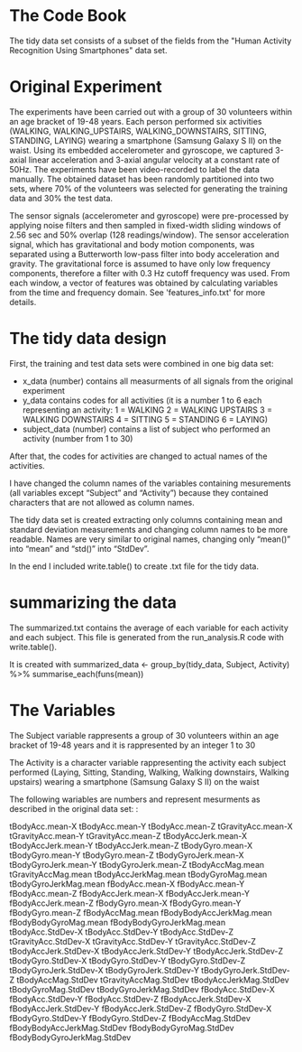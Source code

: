 # The Code Book

The tidy data set consists of a subset of the fields from the "Human Activity Recognition Using Smartphones" data set. 

# Original Experiment


The experiments have been carried out with a group of 30 volunteers within an age bracket of 19-48 years. Each person performed six activities (WALKING, WALKING_UPSTAIRS, WALKING_DOWNSTAIRS, SITTING, STANDING, LAYING) wearing a smartphone (Samsung Galaxy S II) on the waist. 
Using its embedded accelerometer and gyroscope, we captured 3-axial linear acceleration and 3-axial angular velocity at a constant rate of 50Hz. 
The experiments have been video-recorded to label the data manually. 
The obtained dataset has been randomly partitioned into two sets, where 70% of the volunteers was selected for generating the training data and 30% the test data. 

The sensor signals (accelerometer and gyroscope) were pre-processed by applying noise filters and then sampled in fixed-width sliding windows of 2.56 sec and 50% overlap (128 readings/window). 
The sensor acceleration signal, which has gravitational and body motion components, was separated using a Butterworth low-pass filter into body acceleration and gravity. 
The gravitational force is assumed to have only low frequency components, therefore a filter with 0.3 Hz cutoff frequency was used. 
From each window, a vector of features was obtained by calculating variables from the time and frequency domain. 
See 'features_info.txt' for more details. 

# The tidy data design

First, the training and test data sets were combined in one big data set:
* x_data (number) contains all measurments of all signals from the original experiment
* y_data contains codes for all activities (it is a number 1 to 6 each representing an activity:
		1 = WALKING
 		2 = WALKING UPSTAIRS
		3 = WALKING DOWNSTAIRS
		4 = SITTING
		5 = STANDING
		6 = LAYING)
* subject_data (number) contains a list of subject who performed an activity (number from 1 to 30)

After that, the codes for activities are changed to actual names of the activities.

I have changed the column names of the variables containing mesurements (all variables except “Subject” and “Activity”) because they contained characters that are not allowed as column names.

The tidy data set is created extracting only columns containing mean and standard deviation measurements and changing column names to be more readable. Names are very similar to original names, changing only “mean()” into “mean” and “std()” into “StdDev”.

In the end I included write.table() to create .txt file for the tidy data.
# summarizing the data

The summarized.txt contains the average of each variable for each activity and each subject.
This file is generated from the run_analysis.R code with write.table().

It is created with 
summarized_data <- group_by(tidy_data, Subject, Activity) %>% summarise_each(funs(mean))



# The Variables


The Subject variable rappresents a group of 30 volunteers within an age bracket of 19-48 years and it is rappresented by an integer 1 to 30

The Activity is a character variable rappresenting the activity each subject performed (Laying, Sitting, Standing, Walking, Walking downstairs, Walking upstairs) wearing a smartphone (Samsung Galaxy S II) on the waist

The following wariables are numbers and represent mesurments as described in the original data set:
:

tBodyAcc.mean-X
tBodyAcc.mean-Y
tBodyAcc.mean-Z
tGravityAcc.mean-X
tGravityAcc.mean-Y
tGravityAcc.mean-Z
tBodyAccJerk.mean-X
tBodyAccJerk.mean-Y
tBodyAccJerk.mean-Z
tBodyGyro.mean-X
tBodyGyro.mean-Y
tBodyGyro.mean-Z
tBodyGyroJerk.mean-X
tBodyGyroJerk.mean-Y
tBodyGyroJerk.mean-Z
tBodyAccMag.mean
tGravityAccMag.mean
tBodyAccJerkMag.mean
tBodyGyroMag.mean
tBodyGyroJerkMag.mean
fBodyAcc.mean-X
fBodyAcc.mean-Y
fBodyAcc.mean-Z
fBodyAccJerk.mean-X
fBodyAccJerk.mean-Y
fBodyAccJerk.mean-Z
fBodyGyro.mean-X
fBodyGyro.mean-Y
fBodyGyro.mean-Z
fBodyAccMag.mean
fBodyBodyAccJerkMag.mean
fBodyBodyGyroMag.mean
fBodyBodyGyroJerkMag.mean
tBodyAcc.StdDev-X
tBodyAcc.StdDev-Y
tBodyAcc.StdDev-Z
tGravityAcc.StdDev-X
tGravityAcc.StdDev-Y
tGravityAcc.StdDev-Z
tBodyAccJerk.StdDev-X
tBodyAccJerk.StdDev-Y
tBodyAccJerk.StdDev-Z
tBodyGyro.StdDev-X
tBodyGyro.StdDev-Y
tBodyGyro.StdDev-Z
tBodyGyroJerk.StdDev-X
tBodyGyroJerk.StdDev-Y
tBodyGyroJerk.StdDev-Z
tBodyAccMag.StdDev
tGravityAccMag.StdDev
tBodyAccJerkMag.StdDev
tBodyGyroMag.StdDev
tBodyGyroJerkMag.StdDev
fBodyAcc.StdDev-X
fBodyAcc.StdDev-Y
fBodyAcc.StdDev-Z
fBodyAccJerk.StdDev-X
fBodyAccJerk.StdDev-Y
fBodyAccJerk.StdDev-Z
fBodyGyro.StdDev-X
fBodyGyro.StdDev-Y
fBodyGyro.StdDev-Z
fBodyAccMag.StdDev
fBodyBodyAccJerkMag.StdDev
fBodyBodyGyroMag.StdDev
fBodyBodyGyroJerkMag.StdDev


